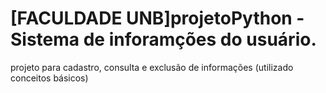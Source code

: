 # [FACULDADE UNB]projetoPython - Sistema de inforamções do usuário. 

projeto para cadastro, consulta e exclusão de informações (utilizado conceitos básicos)
